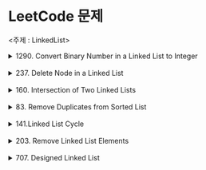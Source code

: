 # LeetCode 문제

<주제 : LinkedList>

<details>
    <summary>1290. Convert Binary Number in a Linked List to Integer</summary>
문제 : 주어진 노드 순서에 맞는 비트값을 구하여 반환하라.

```java
/**
 * Definition for singly-linked list.
 * public class ListNode {
 *     int val;
 *     ListNode next;
 *     ListNode() {}
 *     ListNode(int val) { this.val = val; }
 *     ListNode(int val, ListNode next) { this.val = val; this.next = next; }
 * }
 */
class Solution {
    public int getDecimalValue(ListNode head) {
      
        int result = 0;
        ListNode node = head;
        
        while(node != null){
            result = 2*result + node.val;
            node = node.next;
        }
        return result;
        
    }
    
}
```

설명)

1. 리스트 노드를 새로운 변수에 할당
2. 다음 노드가 null 일때까지 반복을 돌린다.
3. `result = 2* result + node.val`
    
    ex) 1011 
    
    - result = 2*0+1  = 1
    - result = 2*1+0  = 2
    - result = 2*2+1 = 5
    - result = 2*5+1 = 11

</details>

<br>

<details>
    <summary>237. Delete Node in a Linked List</summary>
문제 : 인자로 넘어오는 노드를 삭제하는 함수를 작성하라.

```java
/**
 * Definition for singly-linked list.
 * public class ListNode {
 *     int val;
 *     ListNode next;
 *     ListNode(int x) { val = x; }
 * }
 */
class Solution {
    public void deleteNode(ListNode node) {
        node.val = node.next.val;
        node.next = node.next.next;
        
    }
}
```

설명)

<img width="335" alt="스크린샷 2022-02-10 오전 1 42 21" src="https://user-images.githubusercontent.com/81874493/153247885-909d4b00-2d38-433e-bc6e-8e74f910536b.png">

1. 주어진 노드의 value 를 다음 노드의 값(1)으로 할당한다.
2. 주어진 노드의 next를 다음 노드의 next 노드(9)로 변경한다.

</details>

<br>

<details>
    <summary>160. Intersection of Two Linked Lists</summary>
문제: 주어진 두 노드에서 처음으로 서로 결합되는 노드를 반환하라.

```java
/**
 * Definition for singly-linked list.
 * public class ListNode {
 *     int val;
 *     ListNode next;
 *     ListNode(int x) {
 *         val = x;
 *         next = null;
 *     }
 * }
 */
public class Solution {
    public ListNode getIntersectionNode(ListNode headA, ListNode headB) {
        
        if(headA ==null || headB == null)
            return null;
        
        ListNode tempA = headA;
        ListNode tempB = headB;
        ListNode result = null;
        
        Set <ListNode> set = new HashSet<>();

        while(tempA !=null){
            set.add(tempA);
            tempA = tempA.next;
        }
        
        while(tempB != null){
            if(set.contains(tempB)){
                result = tempB;
                break;
            }
            tempB = tempB.next;
        }
        return result;
        
    }
}
```

설명)

<img width="617" alt="스크린샷 2022-02-10 오전 1 42 29" src="https://user-images.githubusercontent.com/81874493/153247938-daa2e9dc-c34f-47b1-bdbb-f1e880b25ff6.png">

1. A 노드에서 연결되는 모든 노드들의 객체 값을  ArrayList에 넣는다.
2. ArrayList에서 B의 노드값을 순환하며 처음으로 동일되는 객체값을 result에 할당하여 반환한다.
</details>

<br>

<details>
    <summary>83. Remove Duplicates from Sorted List</summary>
문제 : 주어진 노드중 중복된 값이 있는 노드가 없도록 구성하라

```java
/**
 * Definition for singly-linked list.
 * public class ListNode {
 *     int val;
 *     ListNode next;
 *     ListNode() {}
 *     ListNode(int val) { this.val = val; }
 *     ListNode(int val, ListNode next) { this.val = val; this.next = next; }
 * }
 */
class Solution {
    public ListNode deleteDuplicates(ListNode head) {
        if(head == null){
            return null;
        }
        
        ListNode temp1 = head;
        
        while(temp1 !=null){
            
            if(temp1.next!=null && temp1.val == temp1.next.val){
                ListNode temp2 = temp1;
                while(temp2.next !=null && temp2.val == temp2.next.val){
                    temp2=temp2.next;
                }
                temp1.next = temp2.next;
            } 
            temp1 = temp1.next;
        }
        
        return head;
        
    }
}
```

설명)

<img width="505" alt="스크린샷 2022-02-10 오전 1 42 35" src="https://user-images.githubusercontent.com/81874493/153247976-89e76b22-4190-4bc9-a664-93e09d449a01.png">

1. 주어진 노드 값과 다음 노드의 값이 동일하다면 새로운 temp2를 생성하여 앞 뒤의 값이 동일하지 않은 노드를 찾는다.
2. 현재의 노드의 next에 이전에 찾은 앞 뒤의 값이 동일하지않은 노드를 할당한다. 
</details>

<br>

<details>
    <summary>141.Linked List Cycle</summary>
    문제 : 주어진 연결리스트에 cycle의 존재 여부 파악

```java
/**
 * Definition for singly-linked list.
 * class ListNode {
 *     int val;
 *     ListNode next;
 *     ListNode(int x) {
 *         val = x;
 *         next = null;
 *     }
 * }
 */
public class Solution {
    public boolean hasCycle(ListNode head) {
        
        ArrayList<ListNode> list = new ArrayList<>();
        
        ListNode temp = head;
        while(temp != null){
            if(list.contains(temp)){
                return true;
            }
            list.add(temp);
            temp = temp.next;
        }
        return false;
        
    }
}
```

설명)

<img width="407" alt="스크린샷 2022-02-10 오전 1 42 42" src="https://user-images.githubusercontent.com/81874493/153248014-72d741b3-1ea2-415e-9035-99ad7b94e280.png">

1. 새로운 ArrayList를 만들고 연결리스트를 순회하며 노드 객체값을 리스트에 저장
2. 만약 순회중 ArrayList내에 동일한 노드 객체값이 있다면 true 반환 아닐경우 false 반환
</details>

<br>

<details>
    <summary>203. Remove Linked List Elements</summary>

- 203. Remove Linked List Elements
    
    문제 : 주어진 연결리스트에서 주어진 값과 동일한 값의 제거
    
    ```java
    class Solution {
        public ListNode removeElements(ListNode head, int val) {
    
            while (head != null && head.val == val)
                head = head.next;
    
            if (head == null) return head;
    
            ListNode node = head;
    
            while (node != null && node.next != null) {
                if (node.next.val == val) {
                    node.next = node.next.next;
                } else {
                    node = node.next;
                }
            }
            return head;
        }
    }
    ```
    
    설명 ) 
    
    <img width="680" alt="스크린샷 2022-02-18 오후 4 27 17" src="https://user-images.githubusercontent.com/81874493/154637295-1b879a6c-852a-40a7-9428-93ae6eb44051.png">

    1. head 노드에서 현재 노드값이 val 값이 아닐때까지 다음 노드로 넘긴다.
    2. node 에서 next 노드의 값이 val 과 동일하면 다음 노드를 다다음 노드로 연결시킨다.
        1. 연결이후 다음 노드로 넘어가지 않고 (2)번을 반복
    3. head 반환

</details>

<br>
	
<details>
    <summary>707. Designed Linked List</summary>
- 707. Designed Linked List

<br>

문제 : 연결리스트를 구현하라.

```java
class MyLinkedList {
	Node head;
	int length;
    public class Node{
        int val;
        Node next;
        
        Node(int val){
            this.val = val;
        }
    }

    public MyLinkedList() {
        this.head = null;
        this.length = 0;
    }
    
    public int get(int index) {
        if(index >= length)
        	return -1;
        int counter = 0;
        Node node = head;
        while(counter < index) {
        	counter++;
        	node = node.next;
        }
        return node.val;
    }
    
    public void addAtHead(int val) {
        Node newNode = new Node(val);
        newNode.next = head;
        head = newNode;
        length++;
    }
    
    public void addAtTail(int val) {
        if(head == null) {
        	addAtHead(val);
        }else {
        	Node node = head;
        	while(node.next != null)
        		node = node.next;
        	Node newNode = new Node(val);
        	node.next = newNode;
        	length++;
        }
    }
    
    public void addAtIndex(int index, int val) {
    	if(index > length)
    		return;
        if(index == 0)
        	addAtHead(val);
        else {
        	int counter = 1;
        	Node node = head;
        	while(counter < index) {
        		node = node.next;
        		counter++;
        	}
        	Node newNode = new Node(val);
        	Node next = node.next;
        	node.next = newNode;
        	newNode.next = next;
        	length++;
        }
    }
    
    public void deleteAtIndex(int index) {
        if(index >= length)
        	return;
        if(index == 0) {
        	head = head.next;
        	length--;
        }else {
        	int counter = 1;
        	Node node = head;
        	while(counter < index) {
        		counter++;
        		node = node.next;
        	}
        	node.next = node.next.next;
        	length--;
        }
    }
}
```
</details>

